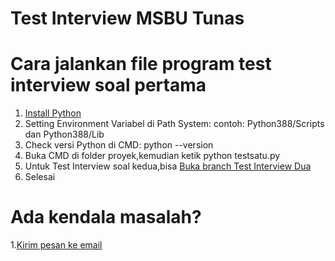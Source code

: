 # Test Interview MSBU Tunas

# Cara jalankan file program test interview soal pertama
1. [Install Python](https://python.org/downloads)
2. Setting Environment Variabel di Path System: contoh: Python388/Scripts dan Python388/Lib
3. Check versi Python di CMD: python --version
4. Buka CMD di folder proyek,kemudian ketik python testsatu.py
5. Untuk Test Interview soal kedua,bisa [Buka branch Test Interview Dua]()
6. Selesai

# Ada kendala masalah?
1.[Kirim pesan ke email](https://mailto:anandaraufm@gmail.com)
